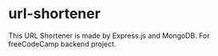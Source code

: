 # url-shortener
This URL Shortener is made by Express.js and MongoDB. For freeCodeCamp backend project.
